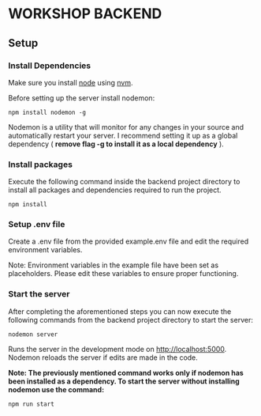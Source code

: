 # WORKSHOP BACKEND

## Setup

### Install Dependencies

Make sure you install [node](https://nodejs.org/en/download/) using [nvm](https://github.com/nvm-sh/nvm/).

Before setting up the server install nodemon:

`npm install nodemon -g`

Nodemon is a utility that will monitor for any changes in your source and automatically restart your server. I recommend setting it up as a global dependency (  **remove flag -g to install it as a local dependency** ).

### Install packages

Execute the following command inside the backend project directory to install all packages and dependencies required to run the project.

`npm install`

### Setup .env file

Create a .env file from the provided example.env file and edit the required environment variables.

Note: Environment variables in the example file have been set as placeholders. Please edit these variables to ensure proper functioning.

### Start the server

After completing the aforementioned steps you can now execute the following commands from the backend project directory to start the server:

`nodemon server`

Runs the server in the development mode on [http://localhost:5000](http://localhost:5000).
Nodemon reloads the server if edits are made in the code.

**Note: The previously mentioned command works only if nodemon has been installed as a dependency. To start the server without installing nodemon use the command:**

`npm run start`
